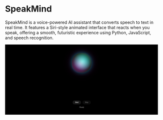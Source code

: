 # SpeakMind
SpeakMind is a voice-powered AI assistant that converts speech to text in real time. It features a Siri-style animated interface that reacts when you speak, offering a smooth, futuristic experience using Python, JavaScript, and speech recognition.

![for you](img.png)
